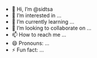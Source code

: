 - 👋 Hi, I’m @sidtsa
- 👀 I’m interested in ...
- 🌱 I’m currently learning ...
- 💞️ I’m looking to collaborate on ...
- 📫 How to reach me ...
- 😄 Pronouns: ...
- ⚡ Fun fact: ...

<!---
sidtsa/sidtsa is a ✨ special ✨ repository because its `README.md` (this file) appears on your GitHub profile.
You can click the Preview link to take a look at your changes.
--->
